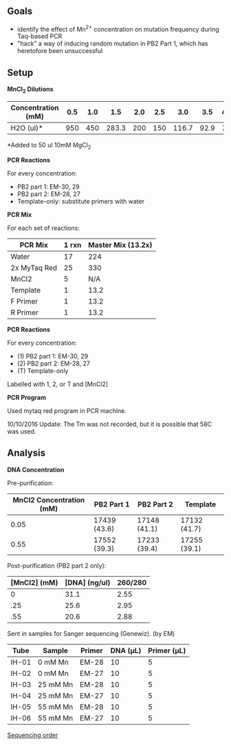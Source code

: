 ## Goals
- identify the effect of Mn<sup>2+</sup> concentration on mutation frequency during Taq-based PCR
- "hack" a way of inducing random mutation in PB2 Part 1, which has heretofore been unsuccessful

## Setup

**MnCl<sub>2</sub> Dilutions**

| Concentration (mM) | 0.5 | 1.0 | 1.5 | 2.0 | 2.5 | 3.0   | 3.5  | 4.0 | 4.5  | 5.0 | 5.5  | 6.0 |
|--------------------|-----|-----|-----|-----|-----|-------|------|-----|------|-----|------|------|
| H2O (ul)*          | 950 | 450 | 283.3 | 200 | 150 | 116.7 | 92.9 | 75  | 61.1 | 50  | 40.9 | 33.3 |

*Added to 50 ul 10mM MgCl<sub>2</sub>

**PCR Reactions**

For every concentration:
 - PB2 part 1: EM-30, 29
 - PB2 part 2: EM-28, 27
 - Template-only: substitute primers with water

**PCR Mix**

For each set of reactions:

| PCR Mix    | 1 rxn | Master Mix (13.2x) |
|------------|-------|-------------------|
| Water      | 17    |    224          |
| 2x MyTaq Red | 25    | 330            |
| MnCl2       | 5 |              N/A     |
| Template   | 1     | 13.2               |
| F Primer   | 1     | 13.2               |
| R Primer   | 1     | 13.2               |

**PCR Reactions**

For every concentration:
 - (1) PB2 part 1: EM-30, 29
 - (2) PB2 part 2: EM-28, 27
 - (T) Template-only

Labelled with 1, 2, or T and [MnCl2]

**PCR Program**

Used mytaq red program in PCR machine.

10/10/2016 Update: The Tm was not recorded, but it is possible that 58C was used.

## Analysis

**DNA Concentration**

Pre-purification:

| MnCl2 Concentration (mM) | PB2 Part 1                          | PB2 Part 2   | Template     |
|--------------------------|-------------------------------------|--------------|--------------|
| 0.05                     | 17439 (43.6)                        | 17148 (41.1) | 17132 (41.7) |
| 0.55                     | 17552 (39.3)                        | 17233 (39.4) | 17255 (39.1) |

Post-purification (PB2 part 2 only):

| [MnCl2] (mM) | [DNA] (ng/ul) | 260/280 |
|--------------|---------------|---------|
| 0            | 31.1          | 2.55    |
| .25          | 25.6          | 2.95    |
| .55          | 20.6          | 2.88    |

Sent in samples for Sanger sequencing (Genewiz). (by EM)

| Tube  | Sample   | Primer | DNA (µL) | Primer (µL) |
|-------|----------|--------|----------|-------------|
| IH-01 | 0 mM Mn  | EM-28  | 10       | 5           |
| IH-02 | 0 mM Mn  | EM-27  | 10       | 5           |
| IH-03 | 25 mM Mn | EM-28  | 10       | 5           |
| IH-04 | 25 mM Mn | EM-27  | 10       | 5           |
| IH-05 | 55 mM Mn | EM-28  | 10       | 5           |
| IH-06 | 55 mM Mn | EM-27  | 10       | 5           |

[Sequencing order](./20160920-sequencing-order.pdf)
